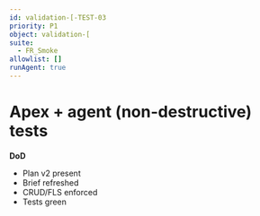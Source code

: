 ```yaml
---
id: validation-[-TEST-03
priority: P1
object: validation-[
suite:
  - FR_Smoke
allowlist: []
runAgent: true
---
```

# Apex + agent (non-destructive) tests

**DoD**
- Plan v2 present
- Brief refreshed
- CRUD/FLS enforced
- Tests green
